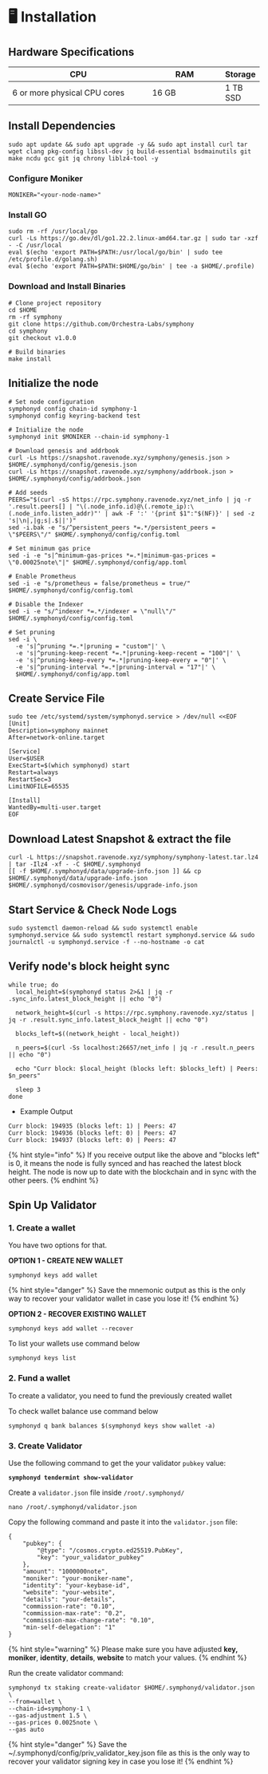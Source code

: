 # 🖥️ Installation

## **Hardware Specifications**

<table><thead><tr><th width="320">CPU</th><th width="156">RAM</th><th>Storage</th></tr></thead><tbody><tr><td>6 or more physical CPU cores</td><td>16 GB</td><td>1 TB SSD</td></tr></tbody></table>

## Install Dependencies <a href="#install-dependencies" id="install-dependencies"></a>

```
sudo apt update && sudo apt upgrade -y && sudo apt install curl tar wget clang pkg-config libssl-dev jq build-essential bsdmainutils git make ncdu gcc git jq chrony liblz4-tool -y
```

### Configure Moniker

```
MONIKER="<your-node-name>"
```

### Install GO

```
sudo rm -rf /usr/local/go
curl -Ls https://go.dev/dl/go1.22.2.linux-amd64.tar.gz | sudo tar -xzf - -C /usr/local
eval $(echo 'export PATH=$PATH:/usr/local/go/bin' | sudo tee /etc/profile.d/golang.sh)
eval $(echo 'export PATH=$PATH:$HOME/go/bin' | tee -a $HOME/.profile)
```

### Download and Install Binaries

```
# Clone project repository
cd $HOME
rm -rf symphony
git clone https://github.com/Orchestra-Labs/symphony
cd symphony
git checkout v1.0.0

# Build binaries
make install
```

## Initialize the node

```
# Set node configuration
symphonyd config chain-id symphony-1
symphonyd config keyring-backend test

# Initialize the node
symphonyd init $MONIKER --chain-id symphony-1

# Download genesis and addrbook
curl -Ls https://snapshot.ravenode.xyz/symphony/genesis.json > $HOME/.symphonyd/config/genesis.json
curl -Ls https://snapshot.ravenode.xyz/symphony/addrbook.json > $HOME/.symphonyd/config/addrbook.json

# Add seeds
PEERS="$(curl -sS https://rpc.symphony.ravenode.xyz/net_info | jq -r '.result.peers[] | "\(.node_info.id)@\(.remote_ip):\(.node_info.listen_addr)"' | awk -F ':' '{print $1":"$(NF)}' | sed -z 's|\n|,|g;s|.$||')"
sed -i.bak -e "s/^persistent_peers *=.*/persistent_peers = \"$PEERS\"/" $HOME/.symphonyd/config/config.toml

# Set minimum gas price
sed -i -e "s|^minimum-gas-prices *=.*|minimum-gas-prices = \"0.00025note\"|" $HOME/.symphonyd/config/app.toml

# Enable Prometheus
sed -i -e "s/prometheus = false/prometheus = true/" $HOME/.symphonyd/config/config.toml

# Disable the Indexer
sed -i -e "s/^indexer *=.*/indexer = \"null\"/" $HOME/.symphonyd/config/config.toml

# Set pruning
sed -i \
  -e 's|^pruning *=.*|pruning = "custom"|' \
  -e 's|^pruning-keep-recent *=.*|pruning-keep-recent = "100"|' \
  -e 's|^pruning-keep-every *=.*|pruning-keep-every = "0"|' \
  -e 's|^pruning-interval *=.*|pruning-interval = "17"|' \
  $HOME/.symphonyd/config/app.toml
```

## Create Service File

```
sudo tee /etc/systemd/system/symphonyd.service > /dev/null <<EOF
[Unit]
Description=symphony mainnet
After=network-online.target

[Service]
User=$USER
ExecStart=$(which symphonyd) start
Restart=always
RestartSec=3
LimitNOFILE=65535

[Install]
WantedBy=multi-user.target
EOF
```

## Download Latest Snapshot & extract the file

```
curl -L https://snapshot.ravenode.xyz/symphony/symphony-latest.tar.lz4 | tar -Ilz4 -xf - -C $HOME/.symphonyd
[[ -f $HOME/.symphonyd/data/upgrade-info.json ]] && cp $HOME/.symphonyd/data/upgrade-info.json $HOME/.symphonyd/cosmovisor/genesis/upgrade-info.json
```

## Start Service & Check Node Logs

```
sudo systemctl daemon-reload && sudo systemctl enable symphonyd.service && sudo systemctl restart symphonyd.service && sudo journalctl -u symphonyd.service -f --no-hostname -o cat
```

## Verify node's block height sync

```
while true; do
  local_height=$(symphonyd status 2>&1 | jq -r .sync_info.latest_block_height || echo "0")

  network_height=$(curl -s https://rpc.symphony.ravenode.xyz/status | jq -r .result.sync_info.latest_block_height || echo "0")

  blocks_left=$((network_height - local_height))

  n_peers=$(curl -Ss localhost:26657/net_info | jq -r .result.n_peers || echo "0")

  echo "Curr block: $local_height (blocks left: $blocks_left) | Peers: $n_peers"

  sleep 3
done
```

* Example Output

```
Curr block: 194935 (blocks left: 1) | Peers: 47
Curr block: 194936 (blocks left: 0) | Peers: 47
Curr block: 194937 (blocks left: 0) | Peers: 47
```

{% hint style="info" %}
If you receive output like the above and "blocks left" is 0, it means the node is fully synced and has reached the latest block height. The node is now up to date with the blockchain and in sync with the other peers.
{% endhint %}

## Spin Up Validator

### 1. Create a wallet

You have two options for that.

**OPTION 1 - CREATE NEW WALLET**

```
symphonyd keys add wallet
```

{% hint style="danger" %}
Save the mnemonic output as this is the only way to recover your validator wallet in case you lose it!
{% endhint %}

**OPTION 2 - RECOVER EXISTING WALLET**

```
symphonyd keys add wallet --recover
```

To list your wallets use command below

```
symphonyd keys list
```

### 2. Fund a wallet

To create a validator, you need to fund the previously created wallet

To check wallet balance use command below

```
symphonyd q bank balances $(symphonyd keys show wallet -a)
```

### 3.  Create Validator

Use the following command to get the your validator `pubkey` value:

<pre><code><strong>symphonyd tendermint show-validator
</strong></code></pre>

Create a `validator.json` file inside `/root/.symphonyd/`

```
nano /root/.symphonyd/validator.json
```

Copy the following command and paste it into the `validator.json` file:

```
{
    "pubkey": {
        "@type": "/cosmos.crypto.ed25519.PubKey",
        "key": "your_validator_pubkey"
    },
    "amount": "1000000note",
    "moniker": "your-moniker-name",
    "identity": "your-keybase-id",
    "website": "your-website",
    "details": "your-details",
    "commission-rate": "0.10",
    "commission-max-rate": "0.2",
    "commission-max-change-rate": "0.10",
    "min-self-delegation": "1"
}
```

{% hint style="warning" %}
Please make sure you have adjusted **key,** **moniker**, **identity**, **details**, **website** to match your values.
{% endhint %}

Run the create validator command:

```
symphonyd tx staking create-validator $HOME/.symphonyd/validator.json \
--from=wallet \
--chain-id=symphony-1 \
--gas-adjustment 1.5 \
--gas-prices 0.0025note \
--gas auto
```

{% hint style="danger" %}
Save the \~/.symphonyd/config/priv\_validator\_key.json file as this is the only way to recover your validator signing key in case you lose it!
{% endhint %}
